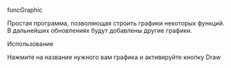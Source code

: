 funcGraphic

Простая программа, позволяющая строить графики некоторых функций. В дальнейших обновлениях будут добавлены другие графики.

Использование

Нажмите на название нужного вам графика и активируйте кнопку Draw
